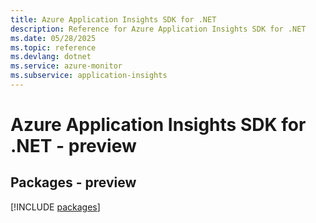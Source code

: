 ```yaml
---
title: Azure Application Insights SDK for .NET
description: Reference for Azure Application Insights SDK for .NET
ms.date: 05/28/2025
ms.topic: reference
ms.devlang: dotnet
ms.service: azure-monitor
ms.subservice: application-insights
---
```

# Azure Application Insights SDK for .NET - preview
## Packages - preview
[!INCLUDE [packages](application-insights-index.md)]